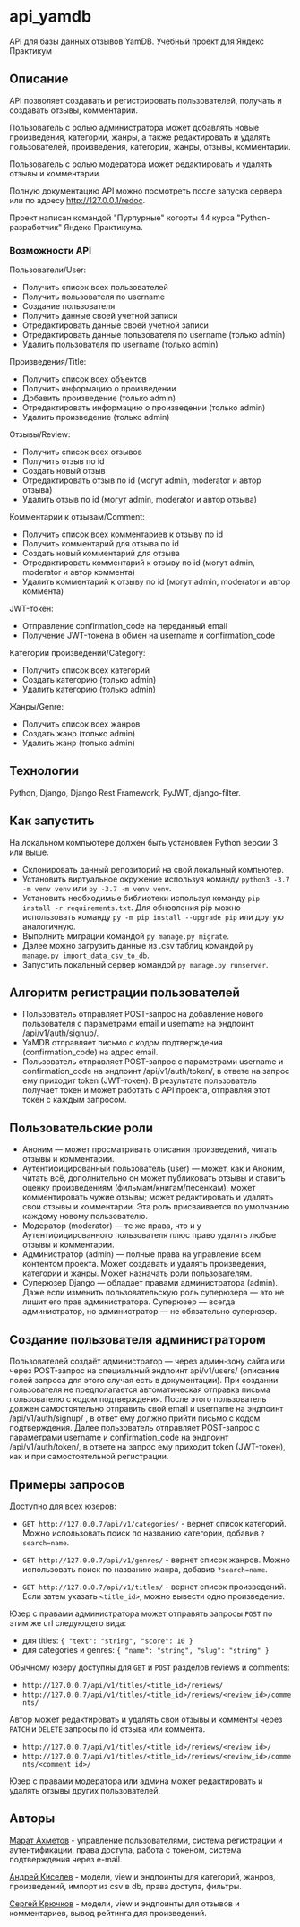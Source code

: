 # api_yamdb
API для базы данных отзывов YamDB. Учебный проект для Яндекс Практикум

## Описание

API позволяет создавать и регистрировать пользователей, получать и создавать отзывы, комментарии.

Пользователь с ролью администратора может добавлять новые произведения, категории, жанры, а также редактировать и удалять пользователей, произведения, категории, жанры, отзывы, комментарии.

Пользователь с ролью модератора может редактировать и удалять отзывы и комментарии.

Полную документацию API можно посмотреть после запуска сервера или по адресу http://127.0.0.1/redoc.

Проект написан командой "Пурпурные" когорты 44 курса "Python-разработчик" Яндекс Практикума.

### Возможности API
Пользователи/User:
- Получить список всех пользователей
- Получить пользователя по username
- Cоздание пользователя
- Получить данные своей учетной записи
- Отредактировать данные своей учетной записи
- Отредактировать данные пользователя по username (только admin)
- Удалить пользователя по username (только admin)


Произведения/Title:
- Получить список всех объектов
- Получить информацию о произведении
- Добавить произведение (только admin)
- Отредактировать информацию о произведении (только admin)
- Удалить произведение (только admin)

Отзывы/Review:
- Получить список всех отзывов 
- Получить отзыв по id 
- Создать новый отзыв
- Отредактировать отзыв по id (могут admin, moderator и автор отзыва)
- Удалить отзыв по id (могут admin, moderator и автор отзыва)

Комментарии к отзывам/Comment:
- Получить список всех комментариев к отзыву по id
- Получить комментарий для отзыва по id 
- Создать новый комментарий для отзыва
- Отредактировать комментарий к отзыву по id (могут admin, moderator и автор коммента)
- Удалить комментарий к отзыву по id (могут admin, moderator и автор коммента)

JWT-токен:
- Отправление confirmation_code на переданный email
- Получение JWT-токена в обмен на username и confirmation_code

Категории произведений/Category: 
- Получить список всех категорий
- Cоздать категорию (только admin)
- Удалить категорию (только admin)

Жанры/Genre:
- Получить список всех жанров
- Создать жанр (только admin)
- Удалить жанр (только admin)

## Технологии
Python, Django, Django Rest Framework, PyJWT, django-filter.

## Как запустить
На локальном компьютере должен быть установлен Python версии 3 или выше.

- Склонировать данный репозиторий на свой локальный компьютер.
- Установить виртуальное окружение используя команду `python3 -3.7 -m venv venv` или `py -3.7 -m venv venv`.
- Установить необходимые библиотеки используя команду `pip install -r requirements.txt`. Для обновления pip можно использовать команду `py -m pip install --upgrade pip` или другую аналогичную.
- Выполнить миграции командой `py manage.py migrate`. 
- Далее можно загрузить данные из .csv таблиц командой `py manage.py import_data_csv_to_db`.
- Запустить локальный сервер командой `py manage.py runserver`.

## Алгоритм регистрации пользователей
- Пользователь отправляет POST-запрос на добавление нового пользователя с параметрами email и username на эндпоинт /api/v1/auth/signup/.
- YaMDB отправляет письмо с кодом подтверждения (confirmation_code) на адрес email.
- Пользователь отправляет POST-запрос с параметрами username и confirmation_code на эндпоинт /api/v1/auth/token/, в ответе на запрос ему приходит token (JWT-токен). В результате пользователь получает токен и может работать с API проекта, отправляя этот токен с каждым запросом.

## Пользовательские роли
- Аноним — может просматривать описания произведений, читать отзывы и комментарии.
- Аутентифицированный пользователь (user) — может, как и Аноним, читать всё, дополнительно он может публиковать отзывы и ставить оценку произведениям (фильмам/книгам/песенкам), может комментировать чужие отзывы; может редактировать и удалять свои отзывы и комментарии. Эта роль присваивается по умолчанию каждому новому пользователю.
- Модератор (moderator) — те же права, что и у Аутентифицированного пользователя плюс право удалять любые отзывы и комментарии.
- Администратор (admin) — полные права на управление всем контентом проекта. Может создавать и удалять произведения, категории и жанры. Может назначать роли пользователям.
- Суперюзер Django — обладает правами администратора (admin). Даже если изменить пользовательскую роль суперюзера — это не лишит его прав администратора. Суперюзер — всегда администратор, но администратор — не обязательно суперюзер.

## Создание пользователя администратором
Пользователей создаёт администратор — через админ-зону сайта или через POST-запрос на специальный эндпоинт api/v1/users/ (описание полей запроса для этого случая есть в документации). При создании пользователя не предполагается автоматическая отправка письма пользователю с кодом подтверждения.
После этого пользователь должен самостоятельно отправить свой email и username на эндпоинт /api/v1/auth/signup/ , в ответ ему должно прийти письмо с кодом подтверждения.
Далее пользователь отправляет POST-запрос с параметрами username и confirmation_code на эндпоинт /api/v1/auth/token/, в ответе на запрос ему приходит token (JWT-токен), как и при самостоятельной регистрации.

## Примеры запросов

Доступно для всех юзеров:
- `GET http://127.0.0.7/api/v1/categories/` - вернет список категорий. Можно использовать поиск по названию категории, добавив `?search=name`.
 
- `GET http://127.0.0.7/api/v1/genres/` - вернет список жанров. Можно использовать поиск по названию жанра, добавив `?search=name`.

- `GET http://127.0.0.7/api/v1/titles/` - вернет список произведений. Если затем указать `<title_id>`, можно вывести одно произведение.

Юзер с правами администратора может отправять запросы `POST` по этим же url следующего вида: 
- для titles: 
`{
  "text": "string",
  "score": 10
}`
- для categories и genres: 
`{
  "name": "string",
  "slug": "string"
}`

Обычному юзеру доступны для `GET` и `POST` разделов reviews и comments:
- `http://127.0.0.7/api/v1/titles/<title_id>/reviews/`
- `http://127.0.0.7/api/v1/titles/<title_id>/reviews/<review_id>/comments/`

Автор может редактировать и удалять свои отзывы и комменты через `PATCH` и `DELETE` запросы по id отзыва или коммента.
- `http://127.0.0.7/api/v1/titles/<title_id>/reviews/<review_id>/`
- `http://127.0.0.7/api/v1/titles/<title_id>/reviews/<review_id>/comments/<comment_id>/`

Юзер с правами модератора или админа может редактировать и удалять отзывы других пользователей.

## Авторы
[Марат Ахметов](https://github.com/marashka) - управление пользователями, система регистрации и аутентификации, права доступа, работа с токеном, система подтверждения через e-mail.

[Андрей Киселев](https://github.com/Faelris) - модели, view и эндпоинты для категорий, жанров, произведений, импорт из csv в db, права доступа, фильтры.

[Сергей Крючков](https://github.com/Serg-7x) - модели, view и эндпоинты для отзывов и комментариев, вывод рейтинга для произведений.
